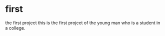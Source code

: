 # first
the first project
this is the first projcet of the young man
who is a student in a college. 
